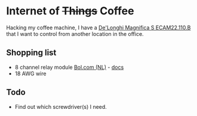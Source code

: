 # Internet of ~~Things~~ Coffee
Hacking my coffee machine, I have a [De'Longhi Magnifica S ECAM22.110.B](https://partner.bol.com/click/click?p=2&t=url&s=47790&f=TXL&url=https%3A%2F%2Fwww.bol.com%2Fnl%2Fp%2Flonghi-magnifica-s-ecam20-110-b-volautomatische-espressomachine-zwart%2F9200000045643308%2F&name=De'Longhi%20Magnifica%20S%20ECAM20.110.B%20-%20Volautoma...&subid=github) that I want to control from another location in the office.

## Shopping list
- 8 channel relay module [Bol.com (NL)](https://partner.bol.com/click/click?p=2&t=url&s=47790&f=TXL&url=https%3A%2F%2Fwww.bol.com%2Fnl%2Fp%2F8-channel-relay-module%2F9300000015336364%2F&name=8%20channel%20relay%20module&subid=github) - [docs](https://www.velleman.eu/downloads/29/vma436_a4v02.pdf)
- 18 AWG wire 

## Todo
- Find out which screwdriver(s) I need.
